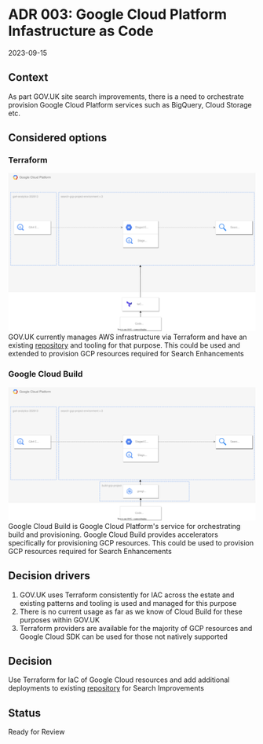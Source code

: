 # ADR 003: Google Cloud Platform Infastructure as Code
2023-09-15

## Context
As part GOV.UK site search improvements, there is a need to orchestrate provision Google Cloud Platform services such as BigQuery, Cloud Storage etc.

## Considered options
### Terraform
![Terraform](images/003-iac-terraform.drawio.svg)
GOV.UK currently manages AWS infrastructure via Terraform and have an existing [repository](https://github.com/alphagov/govuk-infrastructure) and tooling for that purpose. This could be used and extended to provision GCP resources required for Search Enhancements

### Google Cloud Build
![Google Cloud Build](images/003-iac-cloud-build.drawio.svg)
Google Cloud Build is Google Cloud Platform's service for orchestrating build and provisioning. Google Cloud Build provides accelerators specifically for provisioning GCP resources. This could be used to provision GCP resources required for Search Enhancements

## Decision drivers
1. GOV.UK uses Terraform consistently for IAC across the estate and existing patterns and tooling is used and managed for this purpose
2. There is no current usage as far as we know of Cloud Build for these purposes within GOV.UK
3. Terraform providers are available for the majority of GCP resources and Google Cloud SDK can be used for those not natively supported

## Decision
Use Terraform for IaC of Google Cloud resources and add additional deployments to existing [repository](https://github.com/alphagov/govuk-infrastructure) for Search Improvements

## Status
Ready for Review
